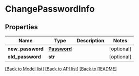 # ChangePasswordInfo

## Properties
Name | Type | Description | Notes
------------ | ------------- | ------------- | -------------
**new_password** | [**Password**](Password.md) |  | [optional] 
**old_password** | **str** |  | [optional] 

[[Back to Model list]](../README.md#documentation-for-models) [[Back to API list]](../README.md#documentation-for-api-endpoints) [[Back to README]](../README.md)


